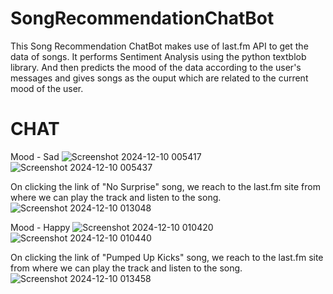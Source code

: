 # SongRecommendationChatBot
This Song Recommendation ChatBot makes use of last.fm API to get the data of songs.
It performs Sentiment Analysis using the python textblob library.
And then predicts the mood of the data according to the user's messages and gives songs as the ouput which are related to the current mood of the user. 
# CHAT

Mood - Sad
![Screenshot 2024-12-10 005417](https://github.com/user-attachments/assets/65a8162c-a5e1-41c2-9b63-52fd309012e8)
![Screenshot 2024-12-10 005437](https://github.com/user-attachments/assets/17b9f80a-c6d3-4a65-829e-12c1e413ff70)

On clicking the link of "No Surprise" song, we reach to the last.fm site from where we can play the track and listen to the song.
![Screenshot 2024-12-10 013048](https://github.com/user-attachments/assets/4345e8e3-a031-4067-b4e5-25ceacf3b874)

Mood - Happy
![Screenshot 2024-12-10 010420](https://github.com/user-attachments/assets/b206327d-d601-4893-9dd3-9a3b166e3b6e)
![Screenshot 2024-12-10 010440](https://github.com/user-attachments/assets/936c5145-d492-4753-81e8-b0491225b530)

On clicking the link of "Pumped Up Kicks" song, we reach to the last.fm site from where we can play the track and listen to the song.
![Screenshot 2024-12-10 013458](https://github.com/user-attachments/assets/39277b9f-6832-4bfe-842d-e7bfdd487231)


